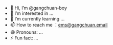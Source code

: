 - 👋 Hi, I’m @gangchuan-boy
- 👀 I’m interested in ...
- 🌱 I’m currently learning ...
- 📫 How to reach me ：ems@gangchuan.email
- 😄 Pronouns: ...
- ⚡ Fun fact: ...

<!---
gangchuan-boy/gangchuan-boy is a ✨ special ✨ repository because its `README.md` (this file) appears on your GitHub profile.
You can click the Preview link to take a look at your changes.
--->
